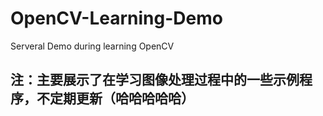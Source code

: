 # OpenCV-Learning-Demo
Serveral Demo during learning OpenCV

## 注：主要展示了在学习图像处理过程中的一些示例程序，不定期更新（哈哈哈哈哈）
